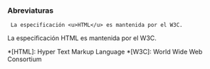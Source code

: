 ### Abreviaturas
    
     La especificación <u>HTML</u> es mantenida por el W3C. 
  
  
  La especificación HTML es mantenida por el W3C.

*[HTML]: Hyper Text Markup Language
*[W3C]: World Wide Web Consortium
